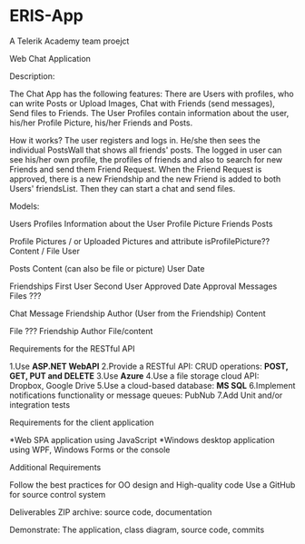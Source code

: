 # ERIS-App
A Telerik Academy team proejct

Web Chat Application

Description:

The Chat App has the following features: 
There are Users with profiles, who can write Posts or Upload Images, Chat with Friends (send messages), Send files to Friends. 
The User Profiles contain information about the user, his/her Profile Picture, his/her Friends and Posts.

How it works?
The user registers and logs in. He/she then sees the individual PostsWall that shows all friends' posts.
The logged in user can see his/her own profile, the profiles of friends and also to search for new Friends and send them Friend Request.
When the Friend Request is approved, there is a new Friendship and the new Friend is added to both Users' friendsList.
Then they can start a chat and send files.

Models:

Users Profiles 
  Information about the User
  Profile Picture
  Friends
  Posts
  
Profile Pictures / or Uploaded Pictures and attribute isProfilePicture??
  Content / File
  User
  
Posts
  Content (can also be file or picture)
  User
  Date
  
Friendships
  First User
  Second User
  Approved
  Date Approval
  Messages
  Files ???
  
Chat Message
  Friendship
  Author (User from the Friendship)
  Content

File ???
  Friendship
  Author
  File/content
  
  
  

Requirements for the RESTful API

1.Use **ASP.NET WebAPI**
2.Provide a RESTful API: CRUD operations: **POST, GET, PUT and DELETE**
3.Use **Azure**
4.Use a file storage cloud API: Dropbox, Google Drive
5.Use a cloud-based database: **MS SQL**
6.Implement notifications functionality or message queues: PubNub
7.Add Unit and/or integration tests

Requirements for the client application

*Web SPA application using JavaScript
*Windows desktop application using WPF, Windows Forms or the console

Additional Requirements

  Follow the best practices for OO design and High-quality code
  Use a GitHub for source control system
  
Deliverables
  ZIP archive: source code, documentation
  
Demonstrate:
  The application, class diagram, source code, commits
